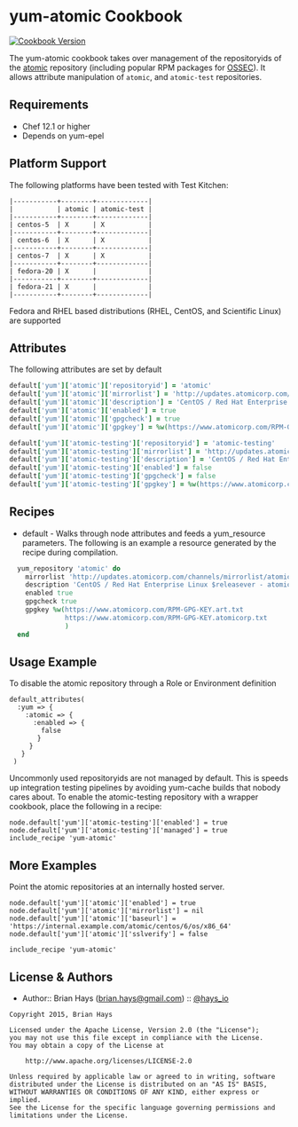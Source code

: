 yum-atomic Cookbook
=================

[![Cookbook Version](https://img.shields.io/cookbook/v/yum-atomic.svg)](https://supermarket.chef.io/cookbooks/yum-atomic)

The yum-atomic cookbook takes over management of the repositoryids of
the [atomic](https://updates.atomicorp.com/channels/mirrorlist/atomic/) repository (including popular RPM packages for [OSSEC](http://www.ossec.net/)).
It allows attribute manipulation of `atomic`, and `atomic-test`
repositories.

Requirements
------------
* Chef 12.1 or higher
* Depends on yum-epel

Platform Support
----------------
The following platforms have been tested with Test Kitchen:

```
|-----------+--------+-------------|
|           | atomic | atomic-test |
|-----------+--------+-------------|
| centos-5  | X      | X           |
|-----------+--------+-------------|
| centos-6  | X      | X           |
|-----------+--------+-------------|
| centos-7  | X      | X           |
|-----------+--------+-------------|
| fedora-20 | X      |             |
|-----------+--------+-------------|
| fedora-21 | X      |             |
|-----------+--------+-------------|
```

Fedora and RHEL based distributions (RHEL, CentOS, and Scientific Linux)
are supported

Attributes
----------
The following attributes are set by default

``` ruby
default['yum']['atomic']['repositoryid'] = 'atomic'
default['yum']['atomic']['mirrorlist'] = 'http://updates.atomicorp.com/channels/mirrorlist/atomic/centos-$releasever-$basearch'
default['yum']['atomic']['description'] = 'CentOS / Red Hat Enterprise Linux $releasever - atomicrocketturtle.com'
default['yum']['atomic']['enabled'] = true
default['yum']['atomic']['gpgcheck'] = true
default['yum']['atomic']['gpgkey'] = %w(https://www.atomicorp.com/RPM-GPG-KEY.art.txt https://www.atomicorp.com/RPM-GPG-KEY.atomicorp.txt)
```

``` ruby
default['yum']['atomic-testing']['repositoryid'] = 'atomic-testing'
default['yum']['atomic-testing']['mirrorlist'] = 'http://updates.atomicorp.com/channels/mirrorlist/atomic-testing/centos-$releasever-$basearch'
default['yum']['atomic-testing']['description'] = 'CentOS / Red Hat Enterprise Linux $releasever - atomicrocketturtle.com - (Testing)'
default['yum']['atomic-testing']['enabled'] = false
default['yum']['atomic-testing']['gpgcheck'] = false
default['yum']['atomic-testing']['gpgkey'] = %w(https://www.atomicorp.com/RPM-GPG-KEY.art.txt https://www.atomicorp.com/RPM-GPG-KEY.atomicorp.txt)
```

Recipes
-------
* default - Walks through node attributes and feeds a yum_resource
  parameters. The following is an example a resource generated by the
  recipe during compilation.

```ruby
  yum_repository 'atomic' do
    mirrorlist 'http://updates.atomicorp.com/channels/mirrorlist/atomic/centos-$releasever-$basearch'
    description 'CentOS / Red Hat Enterprise Linux $releasever - atomicrocketturtle.com'
    enabled true
    gpgcheck true
    gpgkey %w(https://www.atomicorp.com/RPM-GPG-KEY.art.txt
              https://www.atomicorp.com/RPM-GPG-KEY.atomicorp.txt
              )
  end
```

Usage Example
-------------
To disable the atomic repository through a Role or Environment definition

```
default_attributes(
  :yum => {
    :atomic => {
      :enabled => {
        false
       }
     }
   }
 )
```

Uncommonly used repositoryids are not managed by default. This is
speeds up integration testing pipelines by avoiding yum-cache builds
that nobody cares about. To enable the atomic-testing repository with a
wrapper cookbook, place the following in a recipe:

```
node.default['yum']['atomic-testing']['enabled'] = true
node.default['yum']['atomic-testing']['managed'] = true
include_recipe 'yum-atomic'
```

More Examples
-------------
Point the atomic repositories at an internally hosted server.

```
node.default['yum']['atomic']['enabled'] = true
node.default['yum']['atomic']['mirrorlist'] = nil
node.default['yum']['atomic']['baseurl'] = 'https://internal.example.com/atomic/centos/6/os/x86_64'
node.default['yum']['atomic']['sslverify'] = false

include_recipe 'yum-atomic'
```

License & Authors
-----------------
- Author:: Brian Hays (<brian.hays@gmail.com>) :: [@hays_io](https://twitter.com/hays_io)

```text
Copyright 2015, Brian Hays

Licensed under the Apache License, Version 2.0 (the "License");
you may not use this file except in compliance with the License.
You may obtain a copy of the License at

    http://www.apache.org/licenses/LICENSE-2.0

Unless required by applicable law or agreed to in writing, software
distributed under the License is distributed on an "AS IS" BASIS,
WITHOUT WARRANTIES OR CONDITIONS OF ANY KIND, either express or implied.
See the License for the specific language governing permissions and
limitations under the License.
```
